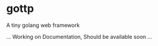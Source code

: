 gottp
=====

A tiny golang web framework

... Working on Documentation, Should be available soon ...
